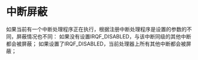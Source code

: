 # 中断屏蔽

如果当前有一个中断处理程序正在执行，根据注册中断处理程序是设置的参数的不同，屏蔽情况也不同：
如果没有设置IRQF_DISABLED，与该中断同级的其他中断都会被屏蔽；
如果设置了IRQF_DISABLED，当前处理器上所有其他中断都会被屏蔽；